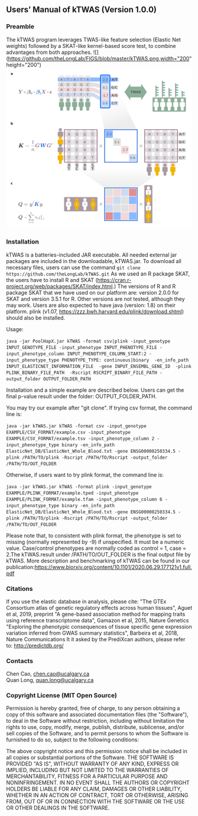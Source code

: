 
## Users’ Manual of kTWAS (Version 1.0.0)
### Preamble

The kTWAS program leverages TWAS-like feature selection (Elastic Net weights) followed by a SKAT-like kernel-based score test, to combine advantages from both approaches.
![](https://github.com/theLongLab/FIGS/blob/master/kTWAS.png,width="200" height="200")
![](https://github.com/theLongLab/FIGS/blob/master/kTWAS.png)

### Installation
kTWAS is a batteries-included JAR executable. All needed external jar packages are included in the downloadable, kTWAS.jar. To download all necessary files, users can use the command 
`git clone https://github.com/theLongLab/kTWAS.git`
As we used an R package SKAT, the users have to install R and SKAT (https://cran.r-project.org/web/packages/SKAT/index.html.) The versions of R and R package SKAT that we have used on our platform are: version 2.0.0 for SKAT and version 3.5.1 for R. Other versions are not tested, although they may work. Users are also expected to have java (version: 1.8) on their platform. plink (v1.07, https://zzz.bwh.harvard.edu/plink/download.shtml) should also be installed.

Usage:

`java -jar PoolHapX.jar kTWAS -format csv|plink -input_genotype INPUT_GENOTYPE_FILE -input_phenotype INPUT_PHENOTYPE_FILE -input_phenotype_column INPUT_PHENOTYPE_COLUMN_START:2 -input_phenotype_type PHENOTYPE_TYPE: continuous|binary 
-en_info_path INPUT_ELASTICNET_INFORMATION_FILE  -gene INPUT_ENSEMBL_GENE_ID  -plink PLINK_BINARY_FILE_PATH  -Rscript RSCRIPT_BINARY_FILE_PATH -output_folder OUTPUT_FOLDER_PATH`

Installation and a simple example are described below. Users can get the final p-value result under the folder: OUTPUT_FOLDER_PATH. 

You may try our example after "git clone". 
If trying csv format, the command line is:

`java -jar kTWAS.jar kTWAS -format csv -input_genotype EXAMPLE/CSV_FORMAT/example.csv -input_phenotype EXAMPLE/CSV_FORMAT/example.tsv -input_phenotype_column 2 -input_phenotype_type binary -en_info_path ElasticNet_DB/ElasticNet_Whole_Blood.txt -gene ENSG00000250334.5 -plink /PATH/TO/plink -Rscript /PATH/TO/Rscript -output_folder /PATH/TO/OUT_FOLDER`

Otherwise, if users want to try plink format, the command line is:

`java -jar kTWAS.jar kTWAS -format plink -input_genotype EXAMPLE/PLINK_FORMAT/example.tped -input_phenotype EXAMPLE/PLINK_FORMAT/example.tfam -input_phenotype_column 6 -input_phenotype_type binary -en_info_path ElasticNet_DB/ElasticNet_Whole_Blood.txt -gene ENSG00000250334.5 -plink /PATH/TO/plink -Rscript /PATH/TO/Rscript -output_folder /PATH/TO/OUT_FOLDER`

Please note that, to consistent with plink format, the phenotype is set to missing (normally represented by -9) if unspecified. It must be a numeric value. Case/control phenotypes are normally coded as control = 1, case = 2.The kTWAS.result under /PATH/TO/OUT_FOLDER is the final output file by kTWAS. More description and benchmarking of kTWAS can be found in our publication:https://www.biorxiv.org/content/10.1101/2020.06.29.177121v1.full.pdf

### Citations
If you use the elastic database in analysis, please cite:
"The GTEx Consortium atlas of genetic regulatory effects across human tissues", Aguet et al, 2019, preprint
"A gene-based association method for mapping traits using reference transcriptome data", Gamazon et al, 2015, Nature Genetics
"Exploring the phenotypic consequences of tissue specific gene expression variation inferred from GWAS summary statistics", Barbeira et al, 2018, Nature Communications
It it asked by the PrediXcan authors, please refer to: http://predictdb.org/

### Contacts
Chen Cao, chen.cao@ucalgary.ca<br>
Quan Long, quan.long@ucalgary.ca<br>

### Copyright License (MIT Open Source)
Permission is hereby granted, free of charge, to any person obtaining a copy of this software and associated documentation files (the "Software"), to deal in the Software without restriction, including without limitation the rights to use, copy, modify, merge, publish, distribute, sublicense, and/or sell copies of the Software, and to permit persons to whom the Software is furnished to do so, subject to the following conditions:

The above copyright notice and this permission notice shall be included in all copies or substantial portions of the Software. THE SOFTWARE IS PROVIDED "AS IS", WITHOUT WARRANTY OF ANY KIND, EXPRESS OR IMPLIED, INCLUDING BUT
NOT LIMITED TO THE WARRANTIES OF MERCHANTABILITY, FITNESS FOR A PARTICULAR PURPOSE AND NONINFRINGEMENT. IN NO EVENT SHALL THE
AUTHORS OR COPYRIGHT HOLDERS BE LIABLE FOR ANY CLAIM, DAMAGES OR OTHER LIABILITY, WHETHER IN AN ACTION OF CONTRACT, TORT OR
OTHERWISE, ARISING FROM, OUT OF OR IN CONNECTION WITH THE SOFTWARE OR THE USE OR OTHER DEALINGS IN THE SOFTWARE. 
